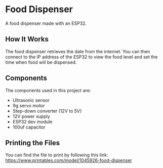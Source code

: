 # Food Dispenser
A food dispenser made with an ESP32.

## How It Works
The food dispenser retrieves the date from the internet. You can then connect to the IP address of the ESP32 to view the food level and set the time when food will be dispensed.

## Components
The components used in this project are:
- Ultrasonic sensor
- 9g servo motor
- Step-down converter (12V to 5V)
- 12V power supply
- ESP32 dev module
- 100uf capacitor

## Printing the Files

You can find the file to print by following this link: https://www.printables.com/model/1045926-food-dispenser
